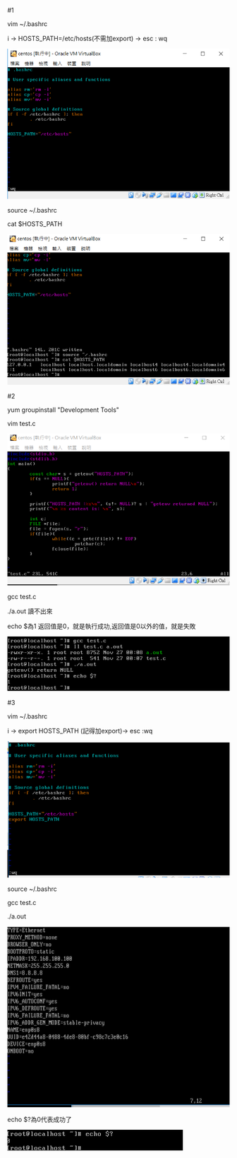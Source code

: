 #1


vim ~/.bashrc   


i ->  HOSTS_PATH=/etc/hosts(不需加export)   ->  esc : wq

![](./1.PNG)

source ~/.bashrc


cat $HOSTS_PATH


![](./3.PNG)



#2


yum groupinstall "Development Tools"

vim test.c

![](./4.PNG)

gcc test.c
 
./a.out         讀不出來

echo $為1       返回值是0，就是執行成功,返回值是0以外的值，就是失敗

![](./5.PNG)

#3


vim ~/.bashrc

i -> export HOSTS_PATH (記得加export)->  esc :wq

![](./6.PNG)

source ~/.bashrc

gcc test.c

./a.out

![](./9.PNG)

echo $?為0代表成功了

![](./8.PNG)





